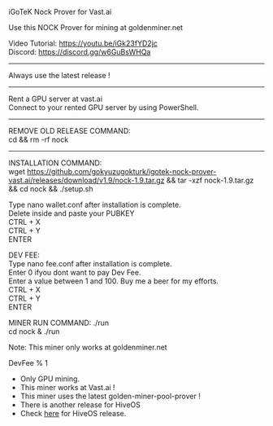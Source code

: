 iGoTeK Nock Prover for Vast.ai

Use this NOCK Prover for mining at goldenminer.net

Video Tutorial: https://youtu.be/iGk23fYD2jc  
Discord: https://discord.gg/w6GuBsWHQa

*****

Always use the latest release !

*****

Rent a GPU server at vast.ai  
Connect to your rented GPU server by using PowerShell.

*****

REMOVE OLD RELEASE COMMAND:  
cd && rm -rf nock

*****

INSTALLATION COMMAND:  
wget https://github.com/gokyuzugokturk/igotek-nock-prover-vast.ai/releases/download/v1.9/nock-1.9.tar.gz && tar -xzf nock-1.9.tar.gz && cd nock && ./setup.sh

Type nano wallet.conf after installation is complete.  
Delete inside and paste your PUBKEY  
CTRL + X  
CTRL + Y  
ENTER

DEV FEE:  
Type nano fee.conf after installation is complete.  
Enter 0 ifyou dont want to pay Dev Fee.  
Enter a value between 1 and 100. Buy me a beer for my efforts.  
CTRL + X  
CTRL + Y  
ENTER

MINER RUN COMMAND: 
./run  
cd nock & ./run

Note: This miner only works at goldenminer.net

DevFee % 1

* Only GPU mining.
* This miner works at Vast.ai !
* This miner uses the latest golden-miner-pool-prover !
* There is another release for HiveOS
* Check [here](https://github.com/gokyuzugokturk/igotek-nock-prover-hiveos) for HiveOS release.

